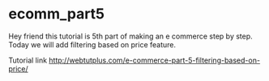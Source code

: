 # ecomm_part5

Hey friend this tutorial is 5th part of making an e commerce step by step. Today we will add filtering based on price feature.

Tutorial link
http://webtutplus.com/e-commerce-part-5-filtering-based-on-price/
